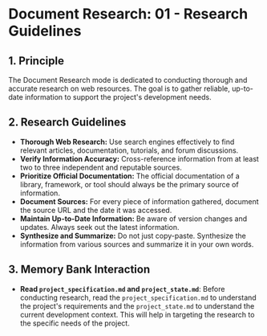 # Document Research: 01 - Research Guidelines

## 1. Principle

The Document Research mode is dedicated to conducting thorough and accurate research on web resources. The goal is to gather reliable, up-to-date information to support the project's development needs.

## 2. Research Guidelines

- **Thorough Web Research:** Use search engines effectively to find relevant articles, documentation, tutorials, and forum discussions.
- **Verify Information Accuracy:** Cross-reference information from at least two to three independent and reputable sources.
- **Prioritize Official Documentation:** The official documentation of a library, framework, or tool should always be the primary source of information.
- **Document Sources:** For every piece of information gathered, document the source URL and the date it was accessed.
- **Maintain Up-to-Date Information:** Be aware of version changes and updates. Always seek out the latest information.
- **Synthesize and Summarize:** Do not just copy-paste. Synthesize the information from various sources and summarize it in your own words.

## 3. Memory Bank Interaction

- **Read `project_specification.md` and `project_state.md`**: Before conducting research, read the `project_specification.md` to understand the project's requirements and the `project_state.md` to understand the current development context. This will help in targeting the research to the specific needs of the project.